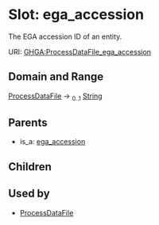 
# Slot: ega_accession


The EGA accession ID of an entity.

URI: [GHGA:ProcessDataFile_ega_accession](https://w3id.org/GHGA/ProcessDataFile_ega_accession)


## Domain and Range

[ProcessDataFile](ProcessDataFile.md) &#8594;  <sub>0..1</sub> [String](types/String.md)

## Parents

 *  is_a: [ega_accession](ega_accession.md)

## Children


## Used by

 * [ProcessDataFile](ProcessDataFile.md)
